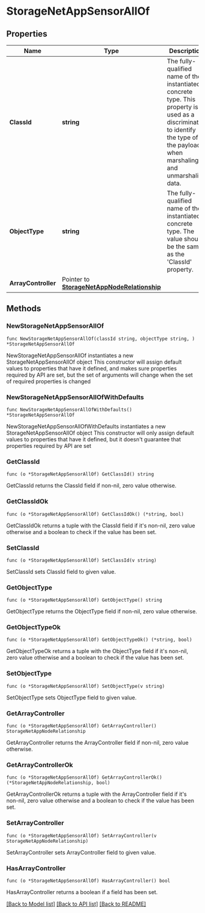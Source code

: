 # StorageNetAppSensorAllOf

## Properties

Name | Type | Description | Notes
------------ | ------------- | ------------- | -------------
**ClassId** | **string** | The fully-qualified name of the instantiated, concrete type. This property is used as a discriminator to identify the type of the payload when marshaling and unmarshaling data. | [default to "storage.NetAppSensor"]
**ObjectType** | **string** | The fully-qualified name of the instantiated, concrete type. The value should be the same as the &#39;ClassId&#39; property. | [default to "storage.NetAppSensor"]
**ArrayController** | Pointer to [**StorageNetAppNodeRelationship**](StorageNetAppNodeRelationship.md) |  | [optional] 

## Methods

### NewStorageNetAppSensorAllOf

`func NewStorageNetAppSensorAllOf(classId string, objectType string, ) *StorageNetAppSensorAllOf`

NewStorageNetAppSensorAllOf instantiates a new StorageNetAppSensorAllOf object
This constructor will assign default values to properties that have it defined,
and makes sure properties required by API are set, but the set of arguments
will change when the set of required properties is changed

### NewStorageNetAppSensorAllOfWithDefaults

`func NewStorageNetAppSensorAllOfWithDefaults() *StorageNetAppSensorAllOf`

NewStorageNetAppSensorAllOfWithDefaults instantiates a new StorageNetAppSensorAllOf object
This constructor will only assign default values to properties that have it defined,
but it doesn't guarantee that properties required by API are set

### GetClassId

`func (o *StorageNetAppSensorAllOf) GetClassId() string`

GetClassId returns the ClassId field if non-nil, zero value otherwise.

### GetClassIdOk

`func (o *StorageNetAppSensorAllOf) GetClassIdOk() (*string, bool)`

GetClassIdOk returns a tuple with the ClassId field if it's non-nil, zero value otherwise
and a boolean to check if the value has been set.

### SetClassId

`func (o *StorageNetAppSensorAllOf) SetClassId(v string)`

SetClassId sets ClassId field to given value.


### GetObjectType

`func (o *StorageNetAppSensorAllOf) GetObjectType() string`

GetObjectType returns the ObjectType field if non-nil, zero value otherwise.

### GetObjectTypeOk

`func (o *StorageNetAppSensorAllOf) GetObjectTypeOk() (*string, bool)`

GetObjectTypeOk returns a tuple with the ObjectType field if it's non-nil, zero value otherwise
and a boolean to check if the value has been set.

### SetObjectType

`func (o *StorageNetAppSensorAllOf) SetObjectType(v string)`

SetObjectType sets ObjectType field to given value.


### GetArrayController

`func (o *StorageNetAppSensorAllOf) GetArrayController() StorageNetAppNodeRelationship`

GetArrayController returns the ArrayController field if non-nil, zero value otherwise.

### GetArrayControllerOk

`func (o *StorageNetAppSensorAllOf) GetArrayControllerOk() (*StorageNetAppNodeRelationship, bool)`

GetArrayControllerOk returns a tuple with the ArrayController field if it's non-nil, zero value otherwise
and a boolean to check if the value has been set.

### SetArrayController

`func (o *StorageNetAppSensorAllOf) SetArrayController(v StorageNetAppNodeRelationship)`

SetArrayController sets ArrayController field to given value.

### HasArrayController

`func (o *StorageNetAppSensorAllOf) HasArrayController() bool`

HasArrayController returns a boolean if a field has been set.


[[Back to Model list]](../README.md#documentation-for-models) [[Back to API list]](../README.md#documentation-for-api-endpoints) [[Back to README]](../README.md)


